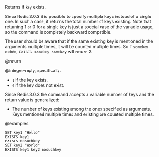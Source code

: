 Returns if `key` exists.

Since Redis 3.0.3 it is possible to specify multiple keys instead of a single one. In such a case, it returns the total number of keys existing. Note that returning 1 or 0 for a single key is just a special case of the variadic usage, so the command is completely backward compatible.

The user should be aware that if the same existing key is mentioned in the arguments multiple times, it will be counted multiple times. So if `somekey` exists, `EXISTS somekey somekey` will return 2.

@return

@integer-reply, specifically:

* `1` if the key exists.
* `0` if the key does not exist.

Since Redis 3.0.3 the command accepts a variable number of keys and the return value is generalized:

* The number of keys existing among the ones specified as arguments. Keys mentioned multiple times and existing are counted multiple times.

@examples

```cli
SET key1 "Hello"
EXISTS key1
EXISTS nosuchkey
SET key2 "World"
EXISTS key1 key2 nosuchkey
```

